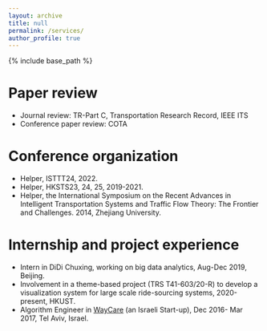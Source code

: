 ```yaml
---
layout: archive
title: null
permalink: /services/
author_profile: true
---
```

{% include base_path %}
# Paper review
- Journal review: TR-Part C, Transportation Research Record, IEEE ITS
- Conference paper review: COTA

# Conference organization 
- Helper, ISTTT24, 2022.
- Helper, HKSTS23, 24, 25, 2019-2021.
- Helper, the International Symposium on the Recent Advances in Intelligent Transportation Systems and Traffic Flow Theory: The Frontier and Challenges. 2014, Zhejiang University.

# Internship and project experience
- Intern in DiDi Chuxing, working on big data analytics, Aug-Dec 2019, Beijing.
- Involvement in a theme-based project (TRS T41-603/20-R) to develop a visualization system for large scale ride-sourcing systems, 2020-present, HKUST.
- Algorithm Engineer in [WayCare](https://www.rekor.ai/waycare) (an Israeli Start-up),  Dec 2016- Mar 2017, Tel Aviv, Israel.
